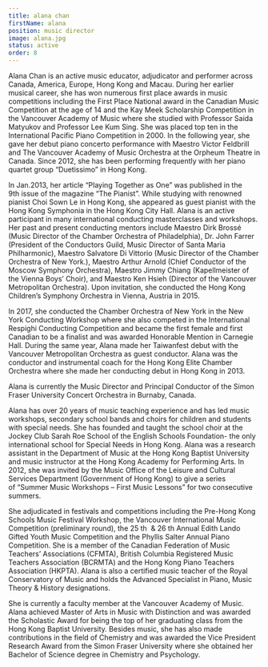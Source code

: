 ```yaml
---
title: alana chan
firstName: alana
position: music director
image: alana.jpg
status: active
order: 8
---
```

Alana Chan is an active music educator, adjudicator and performer across Canada, America, Europe, Hong Kong and Macau. During her earlier musical career, she has won numerous first place awards in music competitions including the First Place National award in the Canadian Music Competition at the age of 14 and the Kay Meek Scholarship Competition in the Vancouver Academy of Music where she studied with Professor Saida Matyukov and Professor Lee Kum Sing. She was placed top ten in the International Pacific Piano Competition in 2000. In the following year, she gave her debut piano concerto performance with Maestro Victor Feldbrill and The Vancouver Academy of Music Orchestra at the Orpheum Theatre in Canada. Since 2012, she has been performing frequently with her piano quartet group “Duetissimo” in Hong Kong.

In Jan.2013, her article “Playing Together as One” was published in the 9th issue of the magazine “The Pianist”. While studying with renowned pianist Choi Sown Le in Hong Kong, she appeared as guest pianist with the Hong Kong Symphonia in the Hong Kong City Hall. Alana is an active participant in many international conducting masterclasses and workshops. Her past and present conducting mentors include Maestro Dirk Brossé (Music Director of the Chamber Orchestra of Philadelphia), Dr. John Farrer (President of the Conductors Guild, Music Director of Santa Maria Philharmonic), Maestro Salvatore Di Vittorio (Music Director of the Chamber Orchestra of New York.), Maestro Arthur Arnold (Chief Conductor of the Moscow Symphony Orchestra), Maestro Jimmy Chiang (Kapellmeister of the Vienna Boys’ Choir), and Maestro Ken Hsieh (Director of the Vancouver Metropolitan Orchestra). Upon invitation, she conducted the Hong Kong Children’s Symphony Orchestra in Vienna, Austria in 2015.

In 2017, she conducted the Chamber Orchestra of New York in the New York Conducting Workshop where she also competed in the International Respighi Conducting Competition and became the first female and first Canadian to be a finalist and was awarded Honorable Mention in Carnegie Hall. During the same year, Alana made her Taiwanfest debut with the Vancouver Metropolitan Orchestra as guest conductor. Alana was the conductor and instrumental coach for the Hong Kong Elite Chamber Orchestra where she made her conducting debut in Hong Kong in 2013.

Alana is currently the Music Director and Principal Conductor of the Simon Fraser University Concert Orchestra in Burnaby, Canada.

Alana has over 20 years of music teaching experience and has led music workshops, secondary school
bands and choirs for children and students with special needs. She has founded and taught the school choir at the Jockey Club Sarah Roe School of the English Schools Foundation- the only international school for Special Needs in Hong Kong. Alana was a research assistant in the Department of Music at the Hong Kong Baptist University and music instructor at the Hong Kong Academy for Performing Arts. In 2012, she was invited by the Music Office of the Leisure and Cultural Services Department (Government of Hong Kong) to give a series of “Summer Music Workshops – First Music Lessons” for two consecutive summers.

She adjudicated in festivals and competitions including the Pre-Hong Kong Schools Music Festival Workshop, the Vancouver International Music Competition (preliminary round), the 25 th  &amp; 26 th Annual Edith Lando Gifted Youth Music Competition and the Phyllis Salter Annual Piano Competition. She is a member of the Canadian Federation of Music Teachers’ Associations (CFMTA), British Columbia Registered Music Teachers Association (BCRMTA) and the Hong Kong Piano Teachers Association (HKPTA). Alana is also a certified music teacher of the Royal Conservatory of Music and holds the Advanced Specialist in Piano, Music Theory &amp; History designations.

She is currently a faculty member at the Vancouver Academy of Music. Alana achieved Master of Arts in Music with Distinction and was awarded the Scholastic Award for being the top of her graduating class from the Hong Kong Baptist University. Besides music, she has also made contributions in the field of Chemistry and was awarded the Vice President Research Award from the Simon Fraser University where she obtained her Bachelor of Science degree in Chemistry and Psychology.
